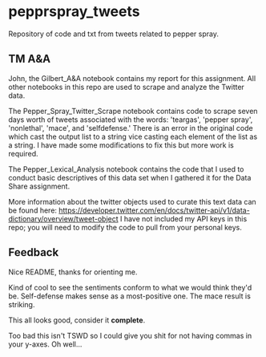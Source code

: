 # pepprspray_tweets
Repository of code and txt from tweets related to pepper spray.

## TM A&A

John, the Gilbert_A&A notebook contains my report for this assignment. All other notebooks in this repo are used to scrape and analyze the Twitter data. 


The Pepper_Spray_Twitter_Scrape notebook contains code to scrape seven days worth of tweets associated with the words: 'teargas', 'pepper spray', 'nonlethal', 'mace', and 'selfdefense.' There is an error in the original code which cast the output list to a string vice casting each element of the list as a string. I have made some modifications to fix this but more work is required.


The Pepper_Lexical_Analysis notebook contains the code that I used to conduct basic descriptives of this data set when I gathered it for the Data Share assignment. 


More information about the twitter objects used to curate this text data can be found here: https://developer.twitter.com/en/docs/twitter-api/v1/data-dictionary/overview/tweet-object
I have not included my API keys in this repo; you will need to modify the code to pull from your personal keys.

## Feedback

Nice README, thanks for orienting me. 

Kind of cool to see the sentiments conform to what we would think they'd be. Self-defense makes sense 
as a most-positive one. The mace result is striking. 

This all looks good, consider it **complete**.

Too bad this isn't TSWD so I could give you shit for not having commas in your y-axes. Oh well...
